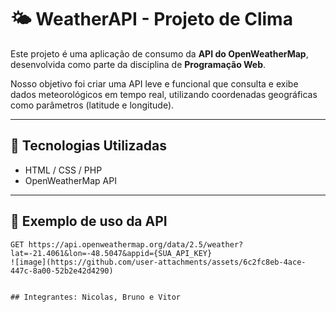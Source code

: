 # 🌤️ WeatherAPI - Projeto de Clima

Este projeto é uma aplicação de consumo da **API do OpenWeatherMap**, desenvolvida como parte da disciplina de **Programação Web**.

Nosso objetivo foi criar uma API leve e funcional que consulta e exibe dados meteorológicos em tempo real, utilizando coordenadas geográficas como parâmetros (latitude e longitude).

---

## 🔧 Tecnologias Utilizadas

- HTML / CSS / PHP
- OpenWeatherMap API
---

## 📍 Exemplo de uso da API

```http
GET https://api.openweathermap.org/data/2.5/weather?lat=-21.4061&lon=-48.5047&appid={SUA_API_KEY}
![image](https://github.com/user-attachments/assets/6c2fc8eb-4ace-447c-8a00-52b2e42d4290)


## Integrantes: Nicolas, Bruno e Vitor
